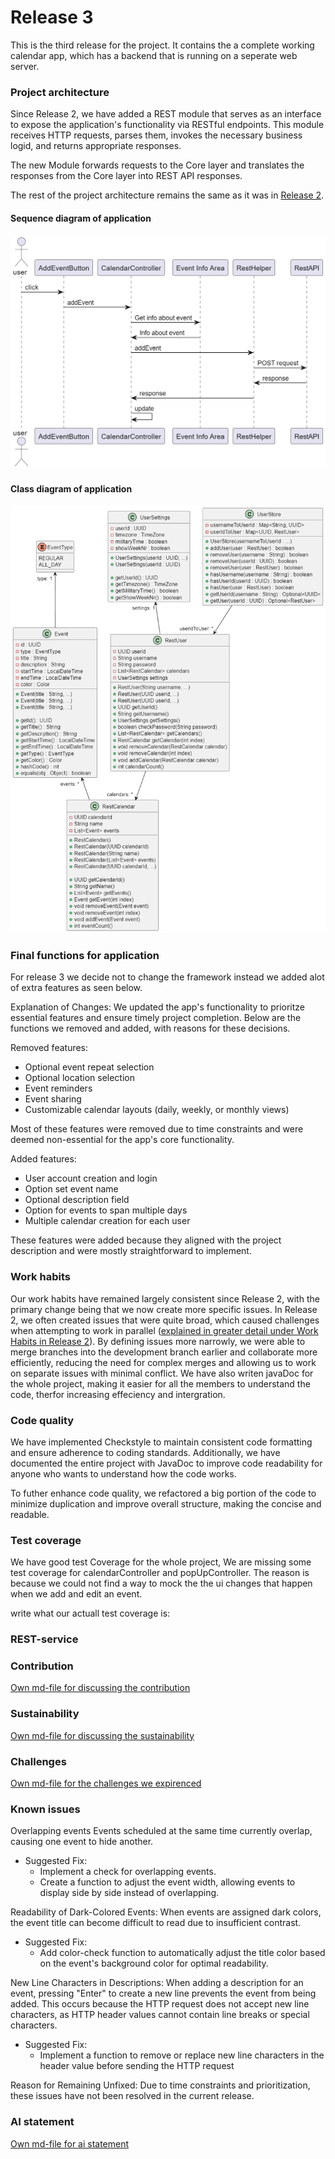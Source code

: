 # Release 3

This is the third release for the project. It contains the a complete working calendar app, which has a backend that is running on a seperate web server.

### Project architecture

Since Release 2, we have added a REST module that serves as an interface to expose the application's functionality via RESTful endpoints. This module receives HTTP requests, parses them, invokes the necessary business logid, and returns appropriate responses.

The new Module forwards requests to the Core layer and translates the responses from the Core layer into REST API responses.

The rest of the project architecture remains the same as it was in [ Release 2](../release2/README.md).

#### Sequence diagram of application

![Sequence diagram](../images/sequenceDiagram.png)

#### Class diagram of application

![Class diagram](../images/classDiagram.png)

### Final functions for application

For release 3 we decide not to change the framework instead we added alot of extra features as seen below.

Explanation of Changes: We updated the app's functionality to prioritze essential features and ensure timely project completion. Below are the functions we removed and added, with reasons for these decisions.

Removed features:

- Optional event repeat selection
- Optional location selection
- Event reminders
- Event sharing
- Customizable calendar layouts (daily, weekly, or monthly views)

Most of these features were removed due to time constraints and were deemed non-essential for the app's core functionality.

Added features:

- User account creation and login
- Option set event name
- Optional description field
- Option for events to span multiple days
- Multiple calendar creation for each user

These features were added because they aligned with the project description and were mostly straightforward to implement.

### Work habits

Our work habits have remained largely consistent since Release 2, with the primary change being that we now create more specific issues. In Release 2, we often created issues that were quite broad, which caused challenges when attempting to work in parallel ([explained in greater detail under Work Habits in Release 2](../release2/README.md)). By defining issues more narrowly, we were able to merge branches into the development branch earlier and collaborate more efficiently, reducing the need for complex merges and allowing us to work on separate issues with minimal conflict. We have also writen javaDoc for the whole project, making it easier for all the members to understand the code, therfor increasing effeciency and intergration.

### Code quality

We have implemented Checkstyle to maintain consistent code formatting and ensure adherence to coding standards. Additionally, we have documented the entire project with JavaDoc to improve code readability for anyone who wants to understand how the code works.

To futher enhance code quality, we refactored a big portion of the code to minimize duplication and improve overall structure, making the concise and readable.

### Test coverage

We have good test Coverage for the whole project, We are missing some test coverage for calendarController and popUpController. The reason is because we could not find a way to mock the the ui changes that happen when we add and edit an event.

write what our actuall test coverage is:

### REST-service

### Contribution

[Own md-file for discussing the contribution](./contribution.md)

### Sustainability

[Own md-file for discussing the sustainability](./sustainability.md)

### Challenges

[Own md-file for the challenges we expirenced](./challenges.md)

### Known issues

Overlapping events
Events scheduled at the same time currently overlap, causing one event to hide another.

- Suggested Fix:
  - Implement a check for overlapping events.
  - Create a function to adjust the event width, allowing events to display side by side instead of overlapping.

Readability of Dark-Colored Events:
When events are assigned dark colors, the event title can become difficult to read due to insufficient contrast.

- Suggested Fix:
  - Add color-check function to automatically adjust the title color based on the event's background color for optimal readability.

New Line Characters in Descriptions:
When adding a description for an event, pressing "Enter" to create a new line prevents the event from being added. This occurs because the HTTP request does not accept new line characters, as HTTP header values cannot contain line breaks or special characters.

- Suggested Fix:
  - Implement a function to remove or replace new line characters in the header value before sending the HTTP request

Reason for Remaining Unfixed:
Due to time constraints and prioritization, these issues have not been resolved in the current release.

### AI statement

[Own md-file for ai statement](./ai-tools.md)
